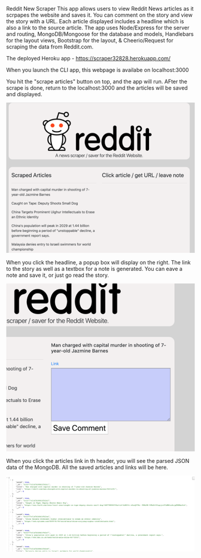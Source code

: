 Reddit New Scraper This app allows users to view Reddit News articles as it scrpapes the website and saves it. You can comment on the story and view the story with a URL. Each article displayed includes a headline which is also a link to the source article. The app uses Node/Express for the server and routing, MongoDB/Mongoose for the database and models, Handlebars for the layout views, Bootstrap for the layout, & Cheerio/Request for scraping the data from Reddit.com.

The deployed Heroku app - https://scraper32828.herokuapp.com/

When you launch the CLI app, this webpage is availabe on localhost:3000


You hit the "scrape articles" button on top, and the app will run. 
AFter the scrape is done, return to the localhost:3000 and the articles will be saved and displayed. 

![Image of switch](./Images/1.png)

When you click the headline, a popup box will display on the right. The link to the story as well as a textbox for a note is generated. You can eave a note and save it, or just go read the story. 

![Image of switch](./Images/2.png)

When you click the articles link in th header, you will see the parsed JSON data of the MongoDB. All the saved articles and links will be here. 

![Image of switch](./Images/3.png)


